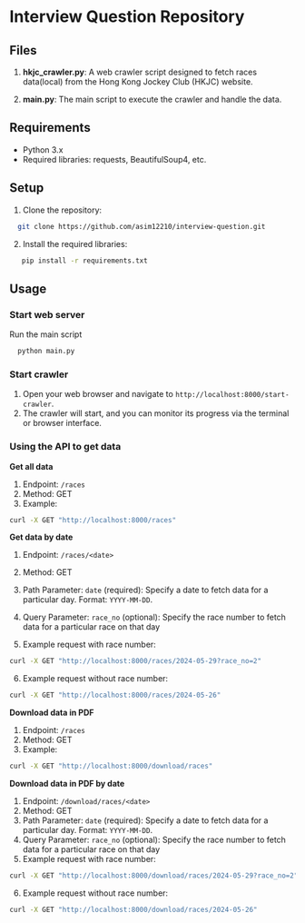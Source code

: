 # Interview Question Repository

## Files

1. **hkjc_crawler.py**: A web crawler script designed to fetch races data(local) from the Hong Kong Jockey Club (HKJC) website.

2. **main.py**: The main script to execute the crawler and handle the data.

## Requirements

- Python 3.x
- Required libraries: requests, BeautifulSoup4, etc.

## Setup

1. Clone the repository:
 ```bash
   git clone https://github.com/asim12210/interview-question.git
```
2. Install the required libraries:
```bash
   pip install -r requirements.txt
```
## Usage
### Start web server
Run the main script
 ```bash
   python main.py
```

### Start crawler
1.  Open your web browser and navigate to `http://localhost:8000/start-crawler`.
2.  The crawler will start, and you can monitor its progress via the terminal or browser interface.

### Using the API to get data
**Get all data**

 1. Endpoint: `/races`
 2. Method: GET
 3. Example:
 ``` bash
curl -X GET "http://localhost:8000/races"
```


**Get data by date**
 1. Endpoint: `/races/<date>`
 2. Method: GET
 3. Path Parameter: `date` (required): Specify a date to fetch data for a particular day. Format: `YYYY-MM-DD`.
 4. Query Parameter: `race_no` (optional): Specify the race number to fetch data for a particular race on that day
  
5. Example request with race number:
```bash
curl -X GET "http://localhost:8000/races/2024-05-29?race_no=2"
```
 6. Example request without race number:
```bash
curl -X GET "http://localhost:8000/races/2024-05-26"
```

**Download data in PDF**
 1. Endpoint: `/races`
 2. Method: GET
 3. Example:
 ``` bash
curl -X GET "http://localhost:8000/download/races"
```

**Download data in PDF by date**
 1. Endpoint: `/download/races/<date>`
 2. Method: GET
 3. Path Parameter: `date` (required): Specify a date to fetch data for a particular day. Format: `YYYY-MM-DD`.
 4. Query Parameter: `race_no` (optional): Specify the race number to fetch data for a particular race on that day
 5. Example request with race number:
 ``` bash
curl -X GET "http://localhost:8000/download/races/2024-05-29?race_no=2"
```
6. Example request without race number:
``` bash
curl -X GET "http://localhost:8000/download/races/2024-05-26"
```

